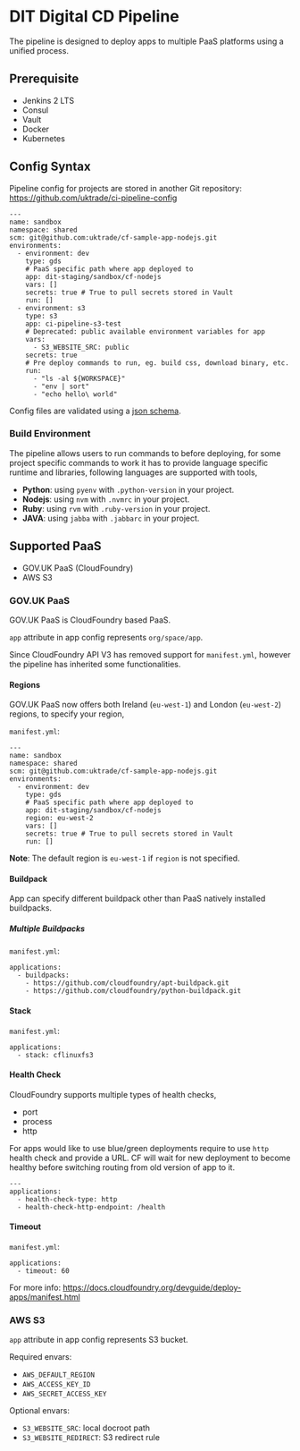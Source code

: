# DIT Digital CD Pipeline

The pipeline is designed to deploy apps to multiple PaaS platforms using a unified process.


## Prerequisite

* Jenkins 2 LTS
* Consul
* Vault
* Docker
* Kubernetes

## Config Syntax

Pipeline config for projects are stored in another Git repository: https://github.com/uktrade/ci-pipeline-config

```
---
name: sandbox
namespace: shared
scm: git@github.com:uktrade/cf-sample-app-nodejs.git
environments:
  - environment: dev
    type: gds
    # PaaS specific path where app deployed to
    app: dit-staging/sandbox/cf-nodejs
    vars: []
    secrets: true # True to pull secrets stored in Vault
    run: []
  - environment: s3
    type: s3
    app: ci-pipeline-s3-test
    # Deprecated: public available environment variables for app
    vars:
      - S3_WEBSITE_SRC: public
    secrets: true
    # Pre deploy commands to run, eg. build css, download binary, etc.
    run:
      - "ls -al ${WORKSPACE}"
      - "env | sort"
      - "echo hello\ world"
```
Config files are validated using a [json schema](schema.json).

### Build Environment

The pipeline allows users to run commands to before deploying, for some project specific commands to work it has to provide language specific runtime and libraries, following languages are supported with tools,

* __Python__: using `pyenv` with `.python-version` in your project.
* __Nodejs__: using `nvm` with `.nvmrc` in your project.
* __Ruby__: using `rvm` with `.ruby-version` in your project.
* __JAVA__: using `jabba` with `.jabbarc` in your project.


## Supported PaaS

* GOV.UK PaaS (CloudFoundry)
* AWS S3

### GOV.UK PaaS

GOV.UK PaaS is CloudFoundry based PaaS.

`app` attribute in app config represents `org/space/app`.

Since CloudFoundry API V3 has removed support for `manifest.yml`, however the pipeline has inherited some functionalities.


#### Regions

GOV.UK PaaS now offers both Ireland (`eu-west-1`) and London (`eu-west-2`) regions, to specify your region,

`manifest.yml`:
```
---
name: sandbox
namespace: shared
scm: git@github.com:uktrade/cf-sample-app-nodejs.git
environments:
  - environment: dev
    type: gds
    # PaaS specific path where app deployed to
    app: dit-staging/sandbox/cf-nodejs
    region: eu-west-2
    vars: []
    secrets: true # True to pull secrets stored in Vault
    run: []
```
__Note__: The default region is `eu-west-1` if `region` is not specified.

#### Buildpack

App can specify different buildpack other than PaaS natively installed buildpacks.

##### Multiple Buildpacks

`manifest.yml`:
```
applications:
  - buildpacks:
    - https://github.com/cloudfoundry/apt-buildpack.git
    - https://github.com/cloudfoundry/python-buildpack.git
```

#### Stack

`manifest.yml`:
```
applications:
  - stack: cflinuxfs3
```

#### Health Check

CloudFoundry supports multiple types of health checks,
* port
* process
* http

For apps would like to use blue/green deployments require to use `http` health check and provide a URL. CF will wait for new deployment to become healthy before switching routing from old version of app to it.

```
---
applications:
  - health-check-type: http
  - health-check-http-endpoint: /health
```

#### Timeout

`manifest.yml`:
```
applications:
  - timeout: 60
```


For more info: https://docs.cloudfoundry.org/devguide/deploy-apps/manifest.html

### AWS S3

`app` attribute in app config represents S3 bucket.

Required envars:
* `AWS_DEFAULT_REGION`
* `AWS_ACCESS_KEY_ID`
* `AWS_SECRET_ACCESS_KEY`

Optional envars:
* `S3_WEBSITE_SRC`: local docroot path
* `S3_WEBSITE_REDIRECT`: S3 redirect rule

